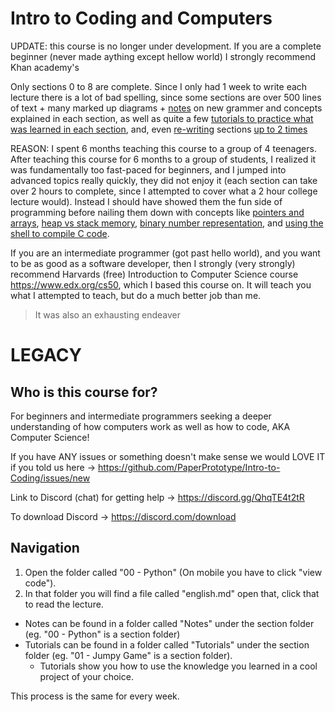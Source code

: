 # Intro to Coding and Computers
UPDATE: this course is no longer under development. If you are a complete beginner (never made aything except hellow world) I strongly recommend Khan academy's 

Only sections 0 to 8 are complete. Since I only had 1 week to write each lecture there is a lot of bad spelling, since some sections are over 500 lines of text + many marked up diagrams + [notes](https://github.com/PaperPrototype/Intro-Coding-and-Computers/blob/main/03%20-%20C%20%2B%20Debugging/Notes/english.md) on new grammer and concepts explained in each section, as well as quite a few [tutorials to practice what was learned in each section](https://github.com/PaperPrototype/Intro-Coding-and-Computers/tree/main/03%20-%20C%20%2B%20Debugging/Tutorials), and, even [re-writing](https://github.com/PaperPrototype/Intro-Coding-and-Computers/tree/main/02%20-%20Fundamentals/Archive) sections [up to 2 times](https://github.com/PaperPrototype/Intro-Coding-and-Computers/tree/main/00%20-%20Python/Archive)

REASON: I spent 6 months teaching this course to a group of 4 teenagers. After teaching this course for 6 months to a group of students, I realized it was fundamentally too fast-paced for beginners, and I jumped into advanced topics really quickly, they did not enjoy it (each section can take over 2 hours to complete, since I attempted to cover what a 2 hour college lecture would). Instead I should have showed them the fun side of programming before nailing them down with concepts like [pointers and arrays](https://github.com/PaperPrototype/Intro-Coding-and-Computers/blob/main/05%20-%20Arrays%20%2B%20Addresses/english.md), [heap vs stack memory](https://github.com/PaperPrototype/Intro-Coding-and-Computers/blob/main/08%20-%20Stack%20%2B%20Heap/Lecture/english.md), [binary number representation](https://github.com/PaperPrototype/Intro-Coding-and-Computers/blob/main/02%20-%20Fundamentals/english.md), and [using the shell to compile C code]().

If you are an intermediate programmer (got past hello world), and you want to be as good as a software developer, then I strongly (very strongly) recommend Harvards (free) Introduction to Computer Science course https://www.edx.org/cs50, which I based this course on. It will teach you what I attempted to teach, but do a much better job than me.

> It was also an exhausting endeaver

# LEGACY
## Who is this course for?
For beginners and intermediate programmers seeking a deeper understanding of how computers work as well as how to code, AKA Computer Science!

If you have ANY issues or something doesn't make sense we would LOVE IT if you told us here -> https://github.com/PaperPrototype/Intro-to-Coding/issues/new

Link to Discord (chat) for getting help -> https://discord.gg/QhqTE4t2tR

To download Discord -> https://discord.com/download

## Navigation
1. Open the folder called "00 - Python" (On mobile you have to click "view code").
2. In that folder you will find a file called "english.md" open that, click that to read the lecture.

- Notes can be found in a folder called "Notes" under the section folder (eg. "00 - Python" is a section folder)
- Tutorials can be found in a folder called "Tutorials" under the section folder (eg. "01 - Jumpy Game" is a section folder).
    - Tutorials show you how to use the knowledge you learned in a cool project of your choice.

This process is the same for every week.
